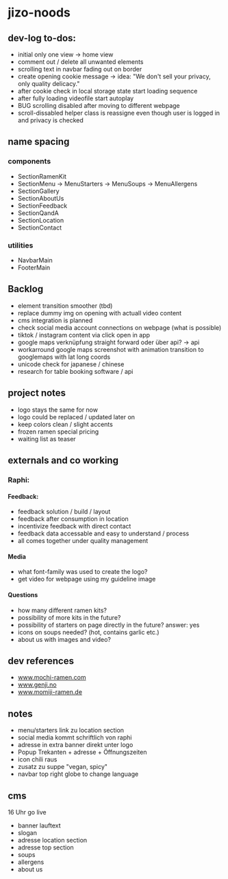 # jizo-noods

## dev-log to-dos:

- initial only one view -> home view
- comment out / delete all unwanted elements
- scrolling text in navbar fading out on border
- create opening cookie message
  -> idea: "We don't sell your privacy, only quality delicacy."
- after cookie check in local storage state start loading sequence
- after fully loading videofile start autoplay
- BUG scrolling disabled after moving to different webpage
- scroll-dissabled helper class is reassigne even though user is logged in and privacy is checked

## name spacing

### components

- SectionRamenKit
- SectionMenu
  -> MenuStarters
  -> MenuSoups
  -> MenuAllergens
- SectionGallery
- SectionAboutUs
- SectionFeedback
- SectionQandA
- SectionLocation
- SectionContact

### utilities

- NavbarMain
- FooterMain

## Backlog

- element transition smoother (tbd)
- replace dummy img on opening with actuall video content
- cms integration is planned
- check social media account connections on webpage (what is possible)
- tiktok / instagram content via click open in app
- google maps verknüpfung straight forward oder über api? -> api
- workarround google maps screenshot with animation transition to googlemaps with lat long coords
- unicode check for japanese / chinese
- research for table booking software / api

## project notes

- logo stays the same for now
- logo could be replaced / updated later on
- keep colors clean / slight accents
- frozen ramen special pricing
- waiting list as teaser

## externals and co working

### Raphi:

#### Feedback:

- feedback solution / build / layout
- feedback after consumption in location
- incentivize feedback with direct contact
- feedback data accessable and easy to understand / process
- all comes together under quality management

#### Media

- what font-family was used to create the logo?
- get video for webpage using my guideline image

#### Questions

- how many different ramen kits?
- possibility of more kits in the future?
- possibility of starters on page directly in the future? answer: yes
- icons on soups needed? (hot, contains garlic etc.)
- about us with images and video?

## dev references

- www.mochi-ramen.com
- www.genji.no
- www.momiji-ramen.de

## notes

- menu/starters link zu location section
- social media kommt schriftlich von raphi
- adresse in extra banner direkt unter logo
- Popup Trekanten + adresse + Öffnungszeiten
- icon chili raus
- zusatz zu suppe "vegan, spicy"
- navbar top right globe to change language

## cms

16 Uhr go live

- banner lauftext
- slogan
- adresse location section
- adresse top section
- soups
- allergens
- about us
